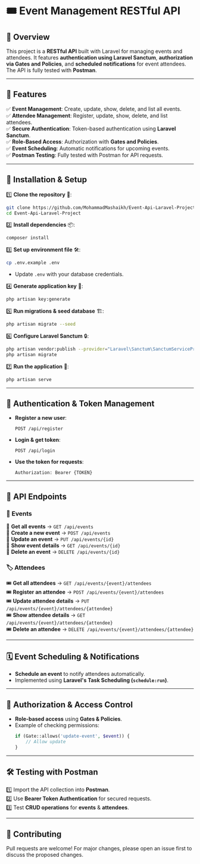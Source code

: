 # 🎟️ Event Management RESTful API

## 📌 Overview
This project is a **RESTful API** built with Laravel for managing events and attendees. It features **authentication using Laravel Sanctum**, **authorization via Gates and Policies**, and **scheduled notifications** for event attendees. The API is fully tested with **Postman**.

---

## 🚀 Features
✅ **Event Management**: Create, update, show, delete, and list all events.  
✅ **Attendee Management**: Register, update, show, delete, and list attendees.  
✅ **Secure Authentication**: Token-based authentication using **Laravel Sanctum**.  
✅ **Role-Based Access**: Authorization with **Gates and Policies**.  
✅ **Event Scheduling**: Automatic notifications for upcoming events.  
✅ **Postman Testing**: Fully tested with Postman for API requests.  

---

## 🔧 Installation & Setup

1️⃣ **Clone the repository** 📂:
   ```sh
   git clone https://github.com/MohammadMashaikh/Event-Api-Laravel-Project.git
   cd Event-Api-Laravel-Project
   ```

2️⃣ **Install dependencies** 📦:
   ```sh
   composer install
   ```

3️⃣ **Set up environment file** 🛠️:
   ```sh
   cp .env.example .env
   ```
   - Update `.env` with your database credentials.

4️⃣ **Generate application key** 🔑:
   ```sh
   php artisan key:generate
   ```

5️⃣ **Run migrations & seed database** 🏗️:
   ```sh
   php artisan migrate --seed
   ```

6️⃣ **Configure Laravel Sanctum** 🔒:
   ```sh
   php artisan vendor:publish --provider="Laravel\Sanctum\SanctumServiceProvider"
   php artisan migrate
   ```

7️⃣ **Run the application** 🚀:
   ```sh
   php artisan serve
   ```

---

## 🔑 Authentication & Token Management
- **Register a new user**:
  ```http
  POST /api/register
  ```
- **Login & get token**:
  ```http
  POST /api/login
  ```
- **Use the token for requests**:
  ```http
  Authorization: Bearer {TOKEN}
  ```

---

## 📡 API Endpoints

### 🎫 Events
📌 **Get all events** → `GET /api/events`  
📌 **Create a new event** → `POST /api/events`  
📌 **Update an event** → `PUT /api/events/{id}`  
📌 **Show event details** → `GET /api/events/{id}`  
📌 **Delete an event** → `DELETE /api/events/{id}`  

### 🏷️ Attendees
🎟️ **Get all attendees** → `GET /api/events/{event}/attendees`  
🎟️ **Register an attendee** → `POST /api/events/{event}/attendees`  
🎟️ **Update attendee details** → `PUT /api/events/{event}/attendees/{attendee}`  
🎟️ **Show attendee details** → `GET /api/events/{event}/attendees/{attendee}`  
🎟️ **Delete an attendee** → `DELETE /api/events/{event}/attendees/{attendee}`  

---

## 🗓️ Event Scheduling & Notifications
- **Schedule an event** to notify attendees automatically.  
- Implemented using **Laravel's Task Scheduling (`schedule:run`)**.  

---

## 🔐 Authorization & Access Control
- **Role-based access** using **Gates & Policies**.  
- Example of checking permissions:
  ```php
  if (Gate::allows('update-event', $event)) {
      // Allow update
  }
  ```

---

## 🛠️ Testing with Postman
1️⃣ Import the API collection into **Postman**.  
2️⃣ Use **Bearer Token Authentication** for secured requests.  
3️⃣ Test **CRUD operations** for **events** & **attendees**.  

---

## 🤝 Contributing
Pull requests are welcome! For major changes, please open an issue first to discuss the proposed changes.  
